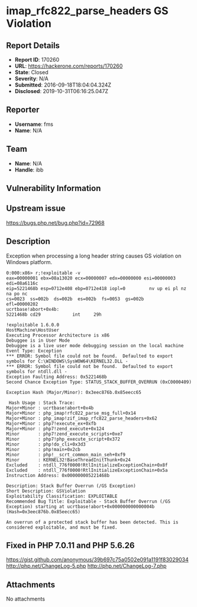 # imap_rfc822_parse_headers GS Violation

## Report Details
- **Report ID**: 170260
- **URL**: https://hackerone.com/reports/170260
- **State**: Closed
- **Severity**: N/A
- **Submitted**: 2016-09-18T18:04:04.324Z
- **Disclosed**: 2019-10-31T06:16:25.047Z

## Reporter
- **Username**: fms
- **Name**: N/A

## Team
- **Name**: N/A
- **Handle**: ibb

## Vulnerability Information
Upstream issue
----
https://bugs.php.net/bug.php?id=72968

Description
-----
Exception when processing a long header string causes GS violation on Windows platform.

```
0:000:x86> r;!exploitable -v
eax=00000001 ebx=08a13020 ecx=00000007 edx=00000000 esi=00000003 edi=08a6116c
eip=5221468b esp=0712e408 ebp=0712e418 iopl=0         nv up ei pl nz na po nc
cs=0023  ss=002b  ds=002b  es=002b  fs=0053  gs=002b             efl=00000202
ucrtbase!abort+0x4b:
5221468b cd29            int     29h

!exploitable 1.6.0.0
HostMachine\HostUser
Executing Processor Architecture is x86
Debuggee is in User Mode
Debuggee is a live user mode debugging session on the local machine
Event Type: Exception
*** ERROR: Symbol file could not be found.  Defaulted to export symbols for C:\WINDOWS\SysWOW64\KERNEL32.DLL - 
*** ERROR: Symbol file could not be found.  Defaulted to export symbols for ntdll.dll - 
Exception Faulting Address: 0x5221468b
Second Chance Exception Type: STATUS_STACK_BUFFER_OVERRUN (0xC0000409)

Exception Hash (Major/Minor): 0x3eec876b.0x85eecc65

 Hash Usage : Stack Trace:
Major+Minor : ucrtbase!abort+0x4b
Major+Minor : php_imap!rfc822_parse_msg_full+0x14
Major+Minor : php_imap!zif_imap_rfc822_parse_headers+0x62
Major+Minor : php7!execute_ex+0xfb
Major+Minor : php7!zend_execute+0x124
Minor       : php7!zend_execute_scripts+0xe7
Minor       : php7!php_execute_script+0x372
Minor       : php!do_cli+0x3d3
Minor       : php!main+0x2cb
Minor       : php!__scrt_common_main_seh+0xf9
Minor       : KERNEL32!BaseThreadInitThunk+0x24
Excluded    : ntdll_776f0000!RtlInitializeExceptionChain+0x8f
Excluded    : ntdll_776f0000!RtlInitializeExceptionChain+0x5a
Instruction Address: 0x000000005221468b

Description: Stack Buffer Overrun (/GS Exception)
Short Description: GSViolation
Exploitability Classification: EXPLOITABLE
Recommended Bug Title: Exploitable - Stack Buffer Overrun (/GS Exception) starting at ucrtbase!abort+0x000000000000004b (Hash=0x3eec876b.0x85eecc65)

An overrun of a protected stack buffer has been detected. This is considered exploitable, and must be fixed.
```

Fixed in PHP 7.0.11 and PHP 5.6.26
---
https://gist.github.com/anonymous/39b697c75a0502e091a1191f83029034
http://php.net/ChangeLog-5.php
http://php.net/ChangeLog-7.php

## Attachments
No attachments
